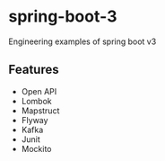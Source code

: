 # spring-boot-3

Engineering examples of spring boot v3 

##  Features

- Open API
- Lombok
- Mapstruct
- Flyway
- Kafka
- Junit
- Mockito
